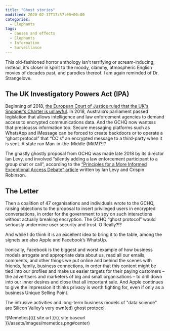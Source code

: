 ```yaml
---
title: "Ghost stories"
modified: 2020-02-17T17:57:00+00:00
categories:
  - Elephants
tags:
  - Causes and effects
  - Elephants
  - Information
  - Surveillance
---
```


This old-fashioned horror anthology isn't terrifying or scream-inducing; instead, it's closer in spirit to the moody, clammy, atmospheric English movies of decades past, and parodies thereof. I am again reminded of Dr. Strangelove.

## The UK Investigatory Powers Act (IPA)

Beginning of 2018, [the European Court of Justice ruled that the UK's Snooper’s Charter is unlawful](https://www.theguardian.com/uk-news/2018/jan/30/uk-mass-digital-surveillance-regime-ruled-unlawful-appeal-ruling-snoopers-charter). In 2018, Australia’s parliament passed legislation that allows intelligence and law enforcement agencies to demand access to encrypted communications data. And the GCHQ now wantsss that preciousss information too. Secure messaging platforms such as WhatsApp and iMessage can be forced to create backdoors or to operate a “ghost protocol” that “CC's” an encrypted message to a third-party when it is sent. A state run Man-in-the-Middle (MitM)?!?

The ghastly ghostly proposal from GCHQ was made late 2018 by its director Ian Levy, and involved “silently adding a law enforcement participant to a group chat or call”, according to the [“Principles for a More Informed Exceptional Access Debate” article](https://www.lawfareblog.com/principles-more-informed-exceptional-access-debate) written by Ian Levy and Crispin Robinson.

## The Letter

Then a coalition of 47 organisations and individuals wrote to the GCHQ, raising objections to the proposal to insert privileged users in encrypted conversations, in order for the government to spy on such interactions without actually breaking encryption. The GCHQ “ghost protocol” would seriously undermine user security and trust. O Really?!?

And while I do think it is an excellent idea to bring it to the table, among the signets are also Apple and Facebook’s WhatsUp.

Ironically, Facebook is the biggest and worst example of how business models arrogate and appropriate data about us, read all our emails, comments, and other things we put online and behind the scenes with friends, family, business connections, in order that this content might be tied into our profiles and make us easier targets for their paying customers – the advertisers and marketers of big and small organisations – to drill down into our inner desires and close that all important sale. And Apple continues to give the impression it thinks privacy is worth fighting for, even if only as a business Unique Selling Point.

The intrusive activities and long-term business models of "data science" are Silicon Valley’s very own(ed) ghost protocol. 

![Memetics]({{ site.url }}{{ site.baseurl }}/assets/images/memetics.png#center)
